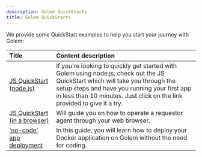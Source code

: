 ```yaml
---
description: Golem QuickStarts
title: Golem QuickStarts
---
```


We provide some QuickStart examples to help you start your journey with Golem:


|Title                  |   Content  description  |
|:----------------------|:----------------------------------------|
|[JS QuickStart (node.js)](/docs/quickstarts/js-quickstart) | If you're looking to quickly get started with Golem using node.js, check out the JS QuickStart which will take you through the setup steps and have you running your first app in less than 10 minutes. Just click on the link provided to give it a try.|
|[JS QuickStart (in a browser)](/docs/quickstarts/golem-in-a-browser) | Will guide you on how to operate a requestor agent through your web browser.|
| ['no-code' app deployment](/docs/quickstarts/no-code-app-deployment)| In this guide, you will learn how to deploy your Docker application on Golem without the need for coding. |

